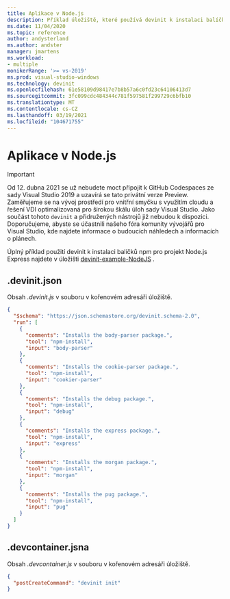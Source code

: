 ```yaml
---
title: Aplikace v Node.js
description: Příklad úložiště, které používá devinit k instalaci balíčků npm pro projekt Node.js Express.
ms.date: 11/04/2020
ms.topic: reference
author: andysterland
ms.author: andster
manager: jmartens
ms.workload:
- multiple
monikerRange: '>= vs-2019'
ms.prod: visual-studio-windows
ms.technology: devinit
ms.openlocfilehash: 61e58109d98417e7b8b57a6c0fd23c64106413d7
ms.sourcegitcommit: 3fc099cdc484344c781f597581f299729c6bfb10
ms.translationtype: MT
ms.contentlocale: cs-CZ
ms.lasthandoff: 03/19/2021
ms.locfileid: "104671755"
---
```

# <a name="nodejs-app"></a>Aplikace v Node.js

> [!IMPORTANT]
> Od 12. dubna 2021 se už nebudete moct připojit k GitHub Codespaces ze sady Visual Studio 2019 a uzavírá se tato privátní verze Preview. Zaměřujeme se na vývoj prostředí pro vnitřní smyčku s využitím cloudu a řešení VDI optimalizovaná pro širokou škálu úloh sady Visual Studio. Jako součást tohoto `devinit` a přidružených nástrojů již nebudou k dispozici. Doporučujeme, abyste se účastnili našeho fóra komunity vývojářů pro Visual Studio, kde najdete informace o budoucích náhledech a informacích o plánech.

Úplný příklad použití devinit k instalaci balíčků npm pro projekt Node.js Express najdete v úložišti [devinit-example-NodeJS](https://github.com/microsoft/devinit-example-nodejs) .

## <a name="devinitjson"></a>.devinit.json

Obsah _.devinit.js_ v souboru v kořenovém adresáři úložiště.

```json
{
  "$schema": "https://json.schemastore.org/devinit.schema-2.0",
  "run": [
    {
      "comments": "Installs the body-parser package.",
      "tool": "npm-install",
      "input": "body-parser"
    },
    {
      "comments": "Installs the cookie-parser package.",
      "tool": "npm-install",
      "input": "cookier-parser"
    },
    {
      "comments": "Installs the debug package.",
      "tool": "npm-install",
      "input": "debug"
    },
    {
      "comments": "Installs the express package.",
      "tool": "npm-install",
      "input": "express"
    },
    {
      "comments": "Installs the morgan package.",
      "tool": "npm-install",
      "input": "morgan"
    },
    {
      "comments": "Installs the pug package.",
      "tool": "npm-install",
      "input": "pug"
    }
  ]
}

```

## <a name="devcontainerjson"></a>.devcontainer.jsna

Obsah _.devcontainer.js_ v souboru v kořenovém adresáři úložiště.

```json
{
  "postCreateCommand": "devinit init"
}
```
